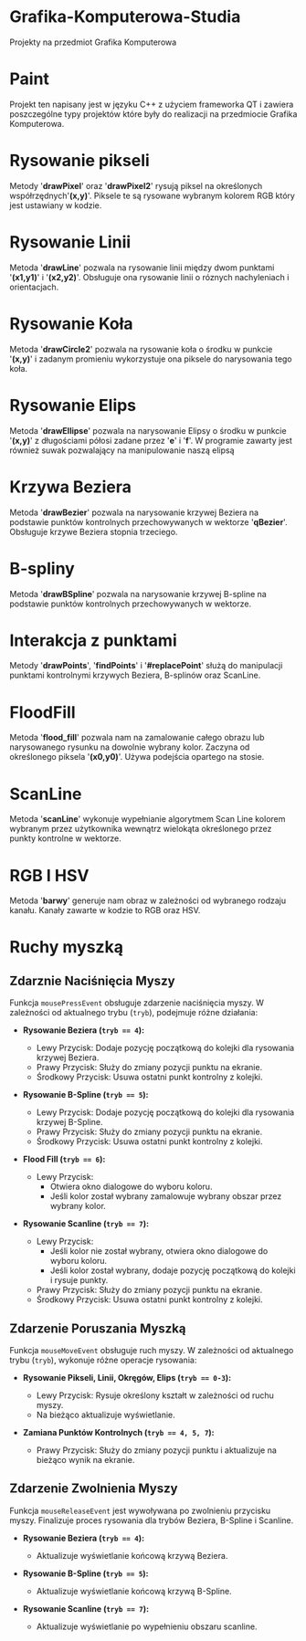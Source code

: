 # Grafika-Komputerowa-Studia
Projekty na przedmiot Grafika Komputerowa 

# Paint
Projekt ten napisany jest w języku C++ z użyciem frameworka QT i zawiera poszczególne 
typy projektów które były do realizacji na przedmiocie Grafika Komputerowa.

# Rysowanie pikseli
Metody '**drawPixel**' oraz '**drawPixel2**' rysują piksel na określonych współrzędnych'**(x,y)**'.
Piksele te są rysowane wybranym kolorem RGB który jest ustawiany w kodzie.

# Rysowanie Linii
Metoda '**drawLine**' pozwala na rysowanie linii między dwom punktami '**(x1,y1)**' i '**(x2,y2)**'.
Obsługuje ona rysowanie linii o róznych nachyleniach i orientacjach.

# Rysowanie Koła
Metoda '**drawCircle2**' pozwala na rysowanie koła o środku w punkcie '**(x,y)**' i zadanym promieniu
wykorzystuje ona piksele do narysowania tego koła.

# Rysowanie Elips
Metoda '**drawEllipse**' pozwala na narysowanie Elipsy o środku w punkcie '**(x,y)**' z długościami półosi zadane przez '**e**' i '**f**'. W programie zawarty jest również suwak pozwalający na manipulowanie naszą elipsą

# Krzywa Beziera
Metoda '**drawBezier**' pozwala na narysowanie krzywej Beziera na podstawie punktów kontrolnych przechowywanych w wektorze '**qBezier**'. Obsługuje krzywe Beziera stopnia trzeciego.

# B-spliny
Metoda '**drawBSpline**' pozwala na narysowanie krzywej B-spline na podstawie punktów kontrolnych przechowywanych w wektorze.

# Interakcja z punktami
Metody '**drawPoints**', '**findPoints**' i '**#replacePoint**' służą do manipulacji punktami kontrolnymi krzywych Beziera, B-splinów oraz ScanLine.

# FloodFill
Metoda '**flood_fill**' pozwala nam na zamalowanie całego obrazu lub narysowanego rysunku na dowolnie wybrany kolor. Zaczyna od określonego piksela '**(x0,y0)**'. Używa podejścia opartego na stosie.

# ScanLine
Metoda '**scanLine**' wykonuje wypełnianie algorytmem Scan Line kolorem wybranym przez użytkownika wewnątrz wielokąta określonego przez punkty kontrolne w wektorze.

# RGB I HSV
Metoda '**barwy**' generuje nam obraz w zależności od wybranego rodzaju kanału. Kanały zawarte w kodzie to RGB oraz HSV.

# Ruchy myszką

## Zdarznie Naciśnięcia Myszy

Funkcja `mousePressEvent` obsługuje zdarzenie naciśnięcia myszy. W zależności od aktualnego trybu (`tryb`), podejmuje różne działania:

- **Rysowanie Beziera (`tryb == 4`):**
  - Lewy Przycisk: Dodaje pozycję początkową do kolejki dla rysowania krzywej Beziera.
  - Prawy Przycisk: Służy do zmiany pozycji punktu na ekranie.
  - Środkowy Przycisk: Usuwa ostatni punkt kontrolny z kolejki.

- **Rysowanie B-Spline (`tryb == 5`):**
  - Lewy Przycisk: Dodaje pozycję początkową do kolejki dla rysowania krzywej B-Spline.
  - Prawy Przycisk: Służy do zmiany pozycji punktu na ekranie.
  - Środkowy Przycisk: Usuwa ostatni punkt kontrolny z kolejki.

- **Flood Fill (`tryb == 6`):**
  - Lewy Przycisk:
    - Otwiera okno dialogowe do wyboru koloru.
    - Jeśli kolor został wybrany zamalowuje wybrany obszar przez wybrany kolor.

- **Rysowanie Scanline (`tryb == 7`):**
  - Lewy Przycisk:
    - Jeśli kolor nie został wybrany, otwiera okno dialogowe do wyboru koloru.
    - Jeśli kolor został wybrany, dodaje pozycję początkową do kolejki i rysuje punkty.
  - Prawy Przycisk: Służy do zmiany pozycji punktu na ekranie.
  - Środkowy Przycisk: Usuwa ostatni punkt kontrolny z kolejki.

## Zdarzenie Poruszania Myszką

Funkcja `mouseMoveEvent` obsługuje ruch myszy. W zależności od aktualnego trybu (`tryb`), wykonuje różne operacje rysowania:

- **Rysowanie Pikseli, Linii, Okręgów, Elips (`tryb == 0-3`):**
  - Lewy Przycisk: Rysuje określony kształt w zależności od ruchu myszy.
  - Na bieżąco aktualizuje wyświetlanie.

- **Zamiana Punktów Kontrolnych (`tryb == 4, 5, 7`):**
  - Prawy Przycisk: Służy do zmiany pozycji punktu i aktualizuje na bieżąco wynik na ekranie.

## Zdarzenie Zwolnienia Myszy

Funkcja `mouseReleaseEvent` jest wywoływana po zwolnieniu przycisku myszy. Finalizuje proces rysowania dla trybów Beziera, B-Spline i Scanline.

- **Rysowanie Beziera (`tryb == 4`):**
  - Aktualizuje wyświetlanie końcową krzywą Beziera.

- **Rysowanie B-Spline (`tryb == 5`):**
  - Aktualizuje wyświetlanie końcową krzywą B-Spline.

- **Rysowanie Scanline (`tryb == 7`):**
  - Aktualizuje wyświetlanie po wypełnieniu obszaru scanline.


